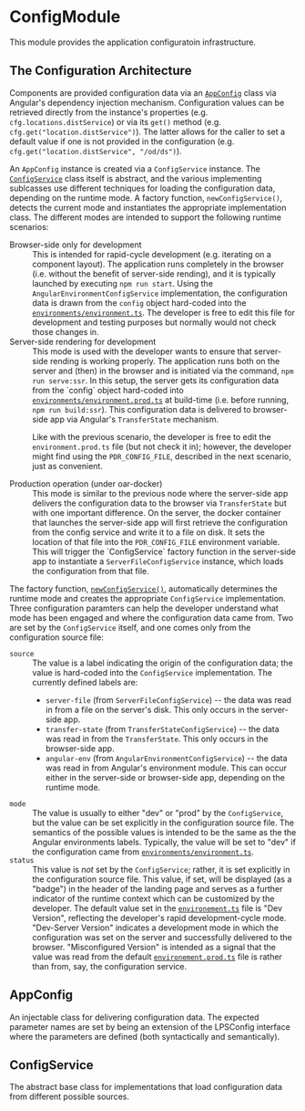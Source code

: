 # ConfigModule

This module provides the application configuratoin infrastructure.

## The Configuration Architecture

Components are provided configuration data via an [`AppConfig`](config.ts)
class via Angular's dependency injection mechanism.  Configuration values can
be retrieved directly from the instance's properties
(e.g. `cfg.locations.distService`) or via its `get()` method
(e.g. `cfg.get("location.distService")`).  The latter allows for the caller to
set a default value if one is not provided in the configuration
(e.g. `cfg.get("location.distService", "/od/ds")`).

An `AppConfig` instance is created via a `ConfigService` instance.  The
[`ConfigService`](config.service.tst) class itself is abstract, and the
various implementing sublcasses use different techniques for loading the
configuration data, depending on the runtime mode.  A factory function,
`newConfigService()`, detects the current mode and instantiates the
appropriate implementation class.  The different modes are intended to support
the following runtime scenarios:

<dl>
  <dt> Browser-side only for development </dt>
  <dd> This is intended for rapid-cycle development (e.g. iterating on a
       component layout).  The application runs completely in the browser
       (i.e. without the benefit of server-side rending), and it is
       typically launched by executing <code>npm run start</code>.  Using the
       <code>AngularEnvironmentConfigService</code> implementation, the
       configuration data is drawn from the <code>config</code> object hard-coded
       into the
       <code><a href="../../environments/environment.ts">environments/environment.ts</a></code>.
       The developer is free to edit this file for development and
       testing purposes but normally would not check those changes in.
       </dd>

  <dt> Server-side rendering for development </dt>
  <dd> This mode is used with the developer wants to ensure that server-side
       rending is working properly.  The application runs both on the server
       and (then) in the browser and is initiated via the command,
       <code>npm run serve:ssr</code>.  In this setup, the server gets its
       configuration data from the `config` object hard-coded into
       <code><a href="../../environments/environment.prod.ts">environments/environment.prod.ts</a></code>
       at build-time (i.e. before running, <code>npm run build:ssr</code>).  This
       configuration data is delivered to browser-side app via
       Angular's <code>TransferState</code> mechanism.
       <p>
       Like with the previous scenario, the developer is free to edit
       the <code>environment.prod.ts</code> file (but not check it in); however,
       the developer might find using the <code>PDR_CONFIG_FILE</code>, described
       in the next scenario, just as convenient.  </dd>

  <dt> Production operation (under oar-docker) </dt>
  <dd> This mode is similar to the previous node where the server-side
       app delivers the configuration data to the browser via
       <code>TransferState</code> but with one important difference.  On the
       server, the docker container that launches the server-side app
       will first retrieve the configuration from the config service
       and write it to a file on disk.  It sets the location of that
       file into the <code>PDR_CONFIG_FILE</code> environment variable.  This
       will trigger the `ConfigService` factory function in the
       server-side app to instantiate a <code>ServerFileConfigService</code>
       instance, which loads the configuration from that file.  </dd>
</dl>

The factory function, [`newConfigService()`](config.service.ts#L251),
automatically determines the runtime mode and creates the appropriate
`ConfigService` implementation.  Three configuration paramters can help the
developer understand what mode has been engaged and where the configuration
data came from.  Two are set by the `ConfigService` itself, and one comes only
from the configuration source file:

<dl>
   <dt> <code>source</code> </dt>
   <dd> The value is a label indicating the origin of the configuration data;
        the value is hard-coded into the <code>ConfigService</code>
        implementation.  The currently defined labels are:
        <ul>
           <li> <code>server-file</code> (from
                <code>ServerFileConfigService</code>) -- the data was read in
                from a file on the server's disk.  This only occurs in the
                server-side app. </li>
           <li> <code>transfer-state</code> (from
                <code>TransferStateConfigService</code>) -- the data was read
                in from the <code>TransferState</code>.  This only occurs in the 
                browser-side app. </li>
           <li> <code>angular-env</code> (from
                <code>AngularEnvironmentConfigService</code>) -- the data was
                read in from Angular's environment module.  This can occur 
                either in the server-side or browser-side app, depending on the
                runtime mode. </li>
        </ul> </dd>

   <dt> <code>mode</code> </dt>
   <dd> The value is usually to either "dev" or "prod" by the
        <code>ConfigService</code>, but the value can be set explicitly in the
        configuration source file.  The semantics of the possible values is
        intended to be the same as the the Angular environments labels.
        Typically, the value will be set to "dev" if the configuration came from
        <code><a href="../../environments/environment.ts">environments/environment.ts</a></code>.
        </dd> 

   <dt> <code>status</code> </dt>
   <dd> This value is <em>not</em> set by the <code>ConfigService</code>;
        rather, it is set explicitly in the configuration source file.  This
        value, if set, will be displayed (as a "badge") in the header of the
        landing page and serves as a further indicator of the runtime context
        which can be customized by the developer.  The default value set in the
        <code><a href="../../environments/environment.ts">environement.ts</a></code>
        file is "Dev Version", reflecting the developer's rapid development-cycle
        mode.  "Dev-Server Version" indicates a development mode in which the
        configuration was set on the server and successfully delivered to the
        browser.  "Misconfigured Version" is intended as a signal that the
        value was read from the default 
        <code><a href="../../environments/environment.prod.ts">environement.prod.ts</a></code>
        file is rather than from, say, the configuration service.  </dd>
</dl>

## AppConfig

An injectable class for delivering configuration data.  The expected parameter
names are set by being an extension of the LPSConfig interface where the
parameters are defined (both syntactically and semantically).

## ConfigService

The abstract base class for implementations that load configuration data from
different possible sources.


